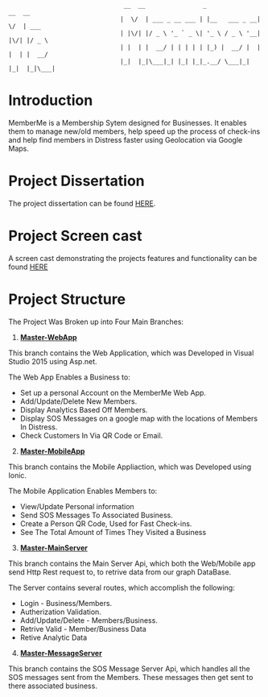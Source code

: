 
                                    __  __                _               __  __      
                                   |  \/  | ___ _ __ ___ | |__   ___ _ __|  \/  | ___ 
                                   | |\/| |/ _ \ '_ ` _ \| '_ \ / _ \ '__| |\/| |/ _ \
                                   | |  | |  __/ | | | | | |_) |  __/ |  | |  | |  __/
                                   |_|  |_|\___|_| |_| |_|_.__/ \___|_|  |_|  |_|\___|

# Introduction
MemberMe is a Membership Sytem designed for Businesses. It enables them to manage new/old members, help speed up the process of check-ins and help find members in Distress faster using Geolocation via Google Maps.

# Project Dissertation
The project dissertation can be found [HERE](https://github.com/codevonnie/fourthyearproject/blob/master/Dissertation.pdf).

# Project Screen cast

A screen cast demonstrating the projects features and functionality can be found [HERE](https://youtu.be/KZUqt7QmrgU)

# Project Structure
The Project Was Broken up into Four Main Branches:

1. **[Master-WebApp](https://github.com/codevonnie/fourthyearproject/tree/Master-WebApp)**

 This branch contains the Web Application, which was Developed in Visual Studio 2015 using Asp.net.
 
 The Web App Enables a Business to:

* Set up a personal Account on the MemberMe Web App.
* Add/Update/Delete New Members.
* Display Analytics Based Off Members.
* Display SOS Messages on a google map with the locations of Members In Distress.
* Check Customers In Via QR Code or Email.

2. **[Master-MobileApp](https://github.com/codevonnie/fourthyearproject/tree/Master-MobileApp)**

 This branch contains the Mobile Appliaction, which was Developed using Ionic.
 
 The Mobile Application Enables Members to:
  
* View/Update Personal information
* Send SOS Messages To Associated Business.
* Create a Person QR Code, Used for Fast Check-ins.
* See The Total Amount of Times They Visited a Business 

3. **[Master-MainServer](https://github.com/codevonnie/fourthyearproject/tree/Master-MainServer)**

 This branch contains the Main Server Api, which both the Web/Mobile app send Http Rest request to, to retrive data from our graph  DataBase.
 
 The Server contains several routes, which accomplish the following:
   
  * Login - Business/Members.
  * Autherization Validation. 
  * Add/Update/Delete - Members/Business.
  * Retrive Valid - Member/Business Data
  * Retive Analytic Data

4. **[Master-MessageServer](https://github.com/codevonnie/fourthyearproject/tree/Master-MessageServer)**

 This branch contains the SOS Message Server Api, which handles all the SOS messages sent from the Members. These messages then get sent to there associated business. 
  




